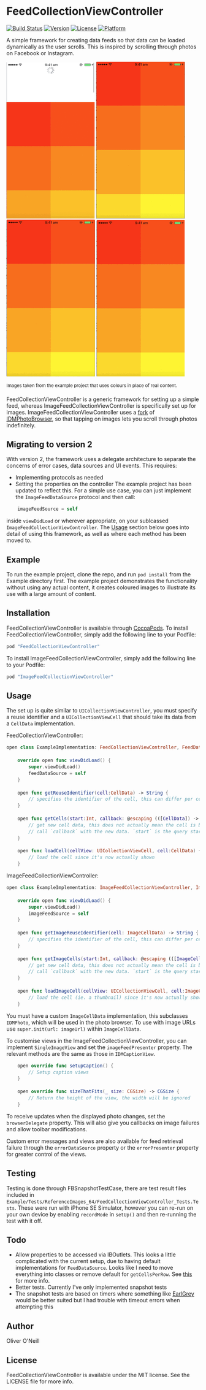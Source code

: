 # FeedCollectionViewController

[![Build Status](https://travis-ci.org/oliveroneill/FeedCollectionViewController.svg?branch=master)](https://travis-ci.org/oliveroneill/FeedCollectionViewController)
[![Version](https://img.shields.io/cocoapods/v/FeedCollectionViewController.svg?style=flat)](http://cocoapods.org/pods/FeedCollectionViewController)
[![License](https://img.shields.io/cocoapods/l/FeedCollectionViewController.svg?style=flat)](http://cocoapods.org/pods/FeedCollectionViewController)
[![Platform](https://img.shields.io/cocoapods/p/FeedCollectionViewController.svg?style=flat)](http://cocoapods.org/pods/FeedCollectionViewController)

A simple framework for creating data feeds so that data can be loaded
dynamically as the user scrolls. This is inspired by scrolling through photos
on Facebook or Instagram.

![Refresh Content by swiping down](Images/refresh.gif)    ![Images load as you scroll](Images/loads_as_scroll.gif)     ![Load bulk content when the user reaches the bottom of the feed](Images/infinite_scroll.gif)    ![Scroll through photos one at a time by tapping them](Images/view_photos.gif)

<sup>Images taken from the example project that uses colours in place of real content.</sup>

FeedCollectionViewController is a generic framework for setting up a simple
feed, whereas ImageFeedCollectionViewController is specifically set up for
images. ImageFeedCollectionViewController uses a [fork](https://github.com/oliveroneill/OOPhotoBrowser)
of [IDMPhotoBrowser](https://github.com/ideaismobile/IDMPhotoBrowser),
so that tapping on images lets you scroll through photos indefinitely.

## Migrating to version 2
With version 2, the framework uses a delegate architecture to separate the
concerns of error cases, data sources and UI events. This requires:
- Implementing protocols as needed
- Setting the properties on the controller
The example project has been updated to reflect this. For a simple use case,
you can just implement the `ImageFeedDataSource` protocol and then call:
```swift
    imageFeedSource = self
```
inside `viewDidLoad` or wherever appropriate, on your sublcassed
`ImageFeedCollectionViewController`. The [Usage](#usage) section below
goes into detail of using this framework, as well as where each method
has been moved to.

## Example

To run the example project, clone the repo, and run `pod install` from the Example directory first.
The example project demonstrates the functionality without using any actual content, it creates
coloured images to illustrate its use with a large amount of content.

## Installation

FeedCollectionViewController is available through [CocoaPods](http://cocoapods.org). To install
FeedCollectionViewController, simply add the following line to your Podfile:

```ruby
pod "FeedCollectionViewController"
```

To install ImageFeedCollectionViewController, simply add the following line to
your Podfile:

```ruby
pod "ImageFeedCollectionViewController"
```

## Usage

The set up is quite similar to `UICollectionViewController`, you must specify a
reuse identifier and a `UICollectionViewCell` that should take its data from a
`CellData` implementation.

FeedCollectionViewController:

``` swift
open class ExampleImplementation: FeedCollectionViewController, FeedDataSource {

    override open func viewDidLoad() {
        super.viewDidLoad()
        feedDataSource = self
    }

    open func getReuseIdentifier(cell:CellData) -> String {
        // specifies the identifier of the cell, this can differ per cell
    }

    open func getCells(start:Int, callback: @escaping (([CellData]) -> Void)) {
        // get new cell data, this does not actually mean the cell is being shown
        // call `callback` with the new data. `start` is the query starting position
    }

    open func loadCell(cellView: UICollectionViewCell, cell:CellData) {
        // load the cell since it's now actually shown
    }
```

ImageFeedCollectionViewController:

``` swift
open class ExampleImplementation: ImageFeedCollectionViewController, ImageFeedDataSource {

    override open func viewDidLoad() {
        super.viewDidLoad()
        imageFeedSource = self
    }

    open func getImageReuseIdentifier(cell: ImageCellData) -> String {
        // specifies the identifier of the cell, this can differ per cell
    }

    open func getImageCells(start:Int, callback: @escaping (([ImageCellData]) -> Void)) {
        // get new cell data, this does not actually mean the cell is being shown
        // call `callback` with the new data. `start` is the query starting position
    }

    open func loadImageCell(cellView: UICollectionViewCell, cell:ImageCellData) {
        // load the cell (ie. a thumbnail) since it's now actually shown
    }
```

You must have a custom `ImageCellData` implementation, this subclasses
`IDMPhoto`, which will be used in the photo browser. To use with image
URLs use `super.init(url: imageUrl)` within `ImageCellData`.

To customise views in the ImageFeedCollectionViewController, you can
implement `SingleImageView` and set the `imageFeedPresenter` property.
The relevant methods are the same as those in `IDMCaptionView`.
``` swift
    open override func setupCaption() {
        // Setup caption views
    }

    open override func sizeThatFits(_ size: CGSize) -> CGSize {
        // Return the height of the view, the width will be ignored
    }
```
To receive updates when the displayed photo changes, set the `browserDelegate`
property. This will also give you callbacks on image failures and allow toolbar
modifications.

Custom error messages and views are also available for feed retrieval failure
through the `errorDataSource` property or the `errorPresenter` property for
greater control of the views.

## Testing
Testing is done through FBSnapshotTestCase, there are test result files included
in `Example/Tests/ReferenceImages_64/FeedCollectionViewController_Tests.Tests`.
These were run with iPhone SE Simulator, however you can re-run on your own
device by enabling `recordMode` in `setUp()` and then re-running the test with
it off.

## Todo
- Allow properties to be accessed via IBOutlets. This looks a little complicated
with the current setup, due to having default implementations for
`FeedDataSource`. Looks like I need to move everything into classes or remove
default for `getCellsPerRow`. See [this](https://stackoverflow.com/a/39604189)
for more info.
- Better tests. Currently I've only implemented snapshot tests
- The snapshot tests are based on timers where something like
[EarlGrey](https://github.com/google/EarlGrey) would be better suited but I
had trouble with timeout errors when attempting this

## Author

Oliver O'Neill

## License

FeedCollectionViewController is available under the MIT license. See the LICENSE file for more info.
